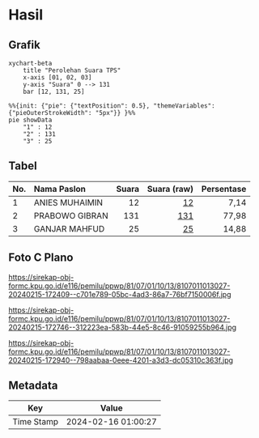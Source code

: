 # Hasil

## Grafik

```mermaid
xychart-beta
    title "Perolehan Suara TPS"
    x-axis [01, 02, 03]
    y-axis "Suara" 0 --> 131
    bar [12, 131, 25]
```

```mermaid
%%{init: {"pie": {"textPosition": 0.5}, "themeVariables": {"pieOuterStrokeWidth": "5px"}} }%%
pie showData
    "1" : 12
    "2" : 131
    "3" : 25
```

## Tabel

| No. | Nama Paslon    | Suara | Suara (raw) | Persentase |
|:--- |:-------------- | -----:| -----------:| ----------:|
| 1   | ANIES MUHAIMIN | 12    | [12][p-1]   | 7,14       |
| 2   | PRABOWO GIBRAN | 131   | [131][p-2]  | 77,98      |
| 3   | GANJAR MAHFUD  | 25    | [25][p-3]   | 14,88      |


[p-1]: https://github.com/gigit-pemilu/pemilu-2024-81-maluku/blob/main/pilpres/hitung-suara/sub/81-maluku/sub/07-kepulauan-aru/sub/01-pulau-pulau-aru/sub/1013-siwa-lima/sub/027-tps/sub/paslon-1.txt
[p-2]: https://github.com/gigit-pemilu/pemilu-2024-81-maluku/blob/main/pilpres/hitung-suara/sub/81-maluku/sub/07-kepulauan-aru/sub/01-pulau-pulau-aru/sub/1013-siwa-lima/sub/027-tps/sub/paslon-2.txt
[p-3]: https://github.com/gigit-pemilu/pemilu-2024-81-maluku/blob/main/pilpres/hitung-suara/sub/81-maluku/sub/07-kepulauan-aru/sub/01-pulau-pulau-aru/sub/1013-siwa-lima/sub/027-tps/sub/paslon-3.txt

## Foto C Plano

https://sirekap-obj-formc.kpu.go.id/e116/pemilu/ppwp/81/07/01/10/13/8107011013027-20240215-172409--c701e789-05bc-4ad3-86a7-76bf7150006f.jpg

https://sirekap-obj-formc.kpu.go.id/e116/pemilu/ppwp/81/07/01/10/13/8107011013027-20240215-172746--312223ea-583b-44e5-8c46-91059255b964.jpg

https://sirekap-obj-formc.kpu.go.id/e116/pemilu/ppwp/81/07/01/10/13/8107011013027-20240215-172940--798aabaa-0eee-4201-a3d3-dc05310c363f.jpg


## Metadata

| Key        | Value               |
| ---------- | ------------------- |
| Time Stamp | 2024-02-16 01:00:27 |



